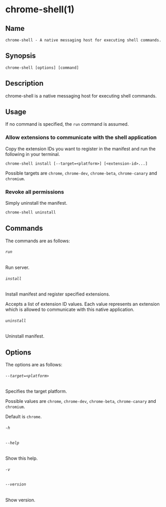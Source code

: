 # chrome-shell(1)

## Name

```
chrome-shell - A native messaging host for executing shell commands.
```

## Synopsis

```
chrome-shell [options] [command]
```

## Description

chrome-shell is a native messaging host for executing shell commands.

## Usage

If no command is specified, the `run` command is assumed.

### Allow extensions to communicate with the shell application

Copy the extension IDs you want to register in the manifest and run the following in your terminal.

```
chrome-shell install [--target=<platform>] [<extension-id>...]
```

Possible targets are `chrome`, `chrome-dev`, `chrome-beta`, `chrome-canary` and `chromium`.

### Revoke all permissions

Simply uninstall the manifest.

``` sh
chrome-shell uninstall
```

## Commands

The commands are as follows:

###### `run`

Run server.

###### `install`

Install manifest and register specified extensions.

Accepts a list of extension ID values.
Each value represents an extension which is allowed to communicate with this native application.

###### `uninstall`

Uninstall manifest.

## Options

The options are as follows:

###### `--target=<platform>`

Specifies the target platform.

Possible values are `chrome`, `chrome-dev`, `chrome-beta`, `chrome-canary` and `chromium`.

Default is `chrome`.

###### `-h`
###### `--help`

Show this help.

###### `-v`
###### `--version`

Show version.
